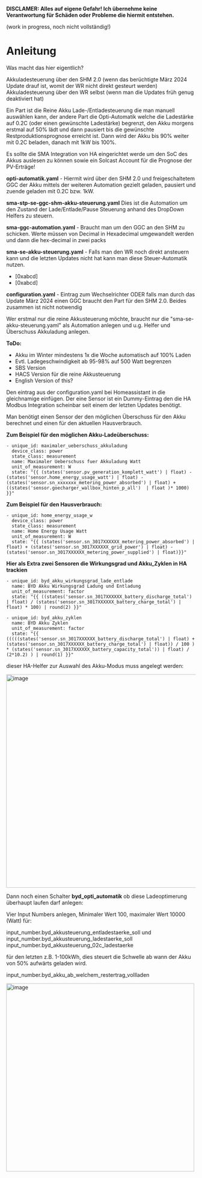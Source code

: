**DISCLAMER: Alles auf eigene Gefahr! Ich übernehme keine Verantwortung für Schäden oder Probleme die hiermit entstehen.**

(work in progress, noch nicht vollständig!)

# Anleitung # 

Was macht das hier eigentlich?

Akkuladesteuerung über den SHM 2.0 (wenn das berüchtigte März 2024 Update drauf ist, womit der WR nicht direkt gesteurt werden)
Akkuladesteuerung über den WR selbst (wenn man die Updates früh genug deaktiviert hat)

Ein Part ist die Reine Akku Lade-/Entladesteuerung die man manuell auswählen kann, der andere Part die Opti-Automatik welche die Ladestärke auf 0.2C (oder einen gewünschte Ladestärke) begrenzt, den Akku morgens erstmal auf 50% lädt und dann pausiert bis die gewünschte Restproduktionsprognose erreicht ist. Dann wird der Akku bis 90% weiter mit 0.2C beladen, danach mit 1kW bis 100%.

Es sollte die SMA Integration von HA eingerichtet werde um den SoC des Akkus auslesen zu können sowie ein Solcast Account für die Prognose der PV-Erträge!

**opti-automatik.yaml** - Hiermit wird über den SHM 2.0 und freigeschaltetem GGC der Akku mittels der weiteren Automation gezielt geladen, pausiert und zuende geladen mit 0.2C bzw. 1kW. 

**sma-stp-se-ggc-shm-akku-steuerung.yaml** Dies ist die Automation um den Zustand der Lade/Entlade/Pause Steuerung anhand des DropDown Helfers zu steuern. 

**sma-ggc-automation.yaml** - Braucht man um den GGC an den SHM zu schicken. Werte müssen von Decimal in Hexadecimal umgewandelt werden und dann die hex-decimal in zwei packs

**sma-se-akku-steuerung.yaml** - Falls man den WR noch direkt ansteuern kann und die letzten Updates nicht hat kann man diese Steuer-Automatik nutzen.

- [0xabcd]
- [0xabcd]

**configuration.yaml** - Eintrag zum Wechselrichter ODER falls man durch das Update März 2024 einen GGC braucht den Part für den SHM 2.0. Beides zusammen ist nicht notwendig

Wer erstmal nur die reine Akkusteuerung möchte, braucht nur die "sma-se-akku-steuerung.yaml" als Automation anlegen und u.g. Helfer und Überschuss Akkuladung anlegen.

**ToDo:**
- Akku im Winter mindestens 1x die Woche automatisch auf 100% Laden
- Evtl. Ladegeschwindigkeit ab 95-98% auf 500 Watt begrenzen
- SBS Version
- HACS Version für die reine Akkusteuerung
- English Version of this?

Den eintrag aus der configuration.yaml bei Homeassistant in die gleichnamige einfügen. Der eine Sensor ist ein Dummy-Eintrag den die HA Modbus Integration scheinbar seit einem der letzten Updates benötigt.

Man benötigt einen Sensor der den möglichen Überschuss für den Akku berechnet und einen für den aktuellen Hausverbrauch. 

**Zum Beispiel für den möglichen Akku-Ladeüberschuss:**

    - unique_id: maximaler_ueberschuss_akkuladung
      device_class: power
      state_class: measurement
      name: Maximaler Ueberschuss fuer Akkuladung Watt
      unit_of_measurement: W
      state: "{{ (states('sensor.pv_generation_komplett_watt') | float) - (states('sensor.home_energy_usage_watt') | float) - (states('sensor.sn_xxxxxxx_metering_power_absorbed') | float) + ((states('sensor.goecharger_wallbox_hinten_p_all')  | float )* 1000)  }}"

**Zum Beispiel für den Hausverbrauch:**

    - unique_id: home_energy_usage_w
      device_class: power
      state_class: measurement
      name: Home Energy Usage Watt
      unit_of_measurement: W
      state: "{{ (states('sensor.sn_3017XXXXXX_metering_power_absorbed') | float) + (states('sensor.sn_3017XXXXXX_grid_power') | float) - (states('sensor.sn_3017XXXXXX_metering_power_supplied') | float)}}"

**Hier als Extra zwei Sensoren die Wirkungsgrad und Akku_Zyklen in HA trackien**

    - unique_id: byd_akku_wirkungsgrad_lade_entlade
      name: BYD Akku Wirkungsgrad Ladung und Entladung
      unit_of_measurement: factor
      state: "{{ ((states('sensor.sn_3017XXXXXX_battery_discharge_total') | float) / (states('sensor.sn_3017XXXXXX_battery_charge_total') | float) * 100) | round(2) }}"

    - unique_id: byd_akku_zyklen
      name: BYD Akku Zyklen
      unit_of_measurement: factor
      state: "{{ (((((states('sensor.sn_3017XXXXXX_battery_discharge_total') | float) + (states('sensor.sn_3017XXXXXX_battery_charge_total') | float)) / 100 ) * (states('sensor.sn_3017XXXXXX_battery_capacity_total')) | float) / (2*10.2) ) | round(1) }}"


dieser HA-Helfer zur Auswahl des Akku-Modus muss angelegt werden:

<img width="567" alt="image" src="https://github.com/Optic00/ha-smase-akkusteuerung/assets/20187253/19fdf3d8-f7ef-45d4-a5eb-36d821aeb237">

Dann noch einen Schalter **byd_opti_automatik** ob diese Ladeoptimerung überhaupt laufen darf anlegen:

Vier Input Numbers anlegen, Minimaler Wert 100, maximaler Wert 10000 (Watt) für:

input_number.byd_akkusteuerung_entladestaerke_soll und 
input_number.byd_akkusteuerung_ladestaerke_soll
input_number.byd_akkusteuerung_02c_ladestaerke

für den letzten z.B. 1-100kWh, dies steuert die Schwelle ab wann der Akku von 50% aufwärts geladen wird.

input_number.byd_akku_ab_welchem_restertrag_vollladen

<img width="500" alt="image" src="https://github.com/Optic00/ha-smase-akkusteuerung/assets/20187253/6a1ae098-817a-4029-b732-442eeee4ae6d">
